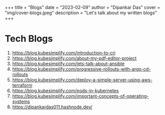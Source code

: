
+++
title = "Blogs"
date = "2023-02-09"
author = "Dipankar Das"
cover = "img/cover-blogs.jpeg"
description = "Let's talk about my written blogs"
+++

# Tech Blogs
1. https://blog.kubesimplify.com/introduction-to-cri
2. https://blog.kubesimplify.com/about-my-pdf-editor-project
3. https://blog.kubesimplify.com/lets-talk-about-ansible
4. https://blog.kubesimplify.com/progressive-rollouts-with-argo-cd-rollouts
5. https://blog.kubesimplify.com/deploy-a-simple-server-using-aws-terraform
6. https://blog.kubesimplify.com/pods-in-kubernetes
7. https://blog.kubesimplify.com/important-concepts-of-operating-systems
8. https://dipankardas011.hashnode.dev/
